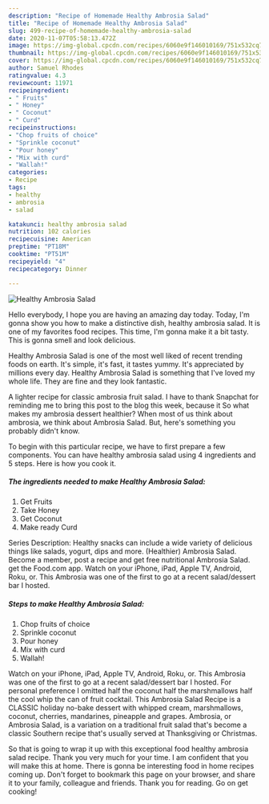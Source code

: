 ```yaml
---
description: "Recipe of Homemade Healthy Ambrosia Salad"
title: "Recipe of Homemade Healthy Ambrosia Salad"
slug: 499-recipe-of-homemade-healthy-ambrosia-salad
date: 2020-11-07T05:58:13.472Z
image: https://img-global.cpcdn.com/recipes/6060e9f146010169/751x532cq70/healthy-ambrosia-salad-recipe-main-photo.jpg
thumbnail: https://img-global.cpcdn.com/recipes/6060e9f146010169/751x532cq70/healthy-ambrosia-salad-recipe-main-photo.jpg
cover: https://img-global.cpcdn.com/recipes/6060e9f146010169/751x532cq70/healthy-ambrosia-salad-recipe-main-photo.jpg
author: Samuel Rhodes
ratingvalue: 4.3
reviewcount: 11971
recipeingredient:
- " Fruits"
- " Honey"
- " Coconut"
- " Curd"
recipeinstructions:
- "Chop fruits of choice"
- "Sprinkle coconut"
- "Pour honey"
- "Mix with curd"
- "Wallah!"
categories:
- Recipe
tags:
- healthy
- ambrosia
- salad

katakunci: healthy ambrosia salad 
nutrition: 102 calories
recipecuisine: American
preptime: "PT18M"
cooktime: "PT51M"
recipeyield: "4"
recipecategory: Dinner

---
```



![Healthy Ambrosia Salad](https://img-global.cpcdn.com/recipes/6060e9f146010169/751x532cq70/healthy-ambrosia-salad-recipe-main-photo.jpg)

Hello everybody, I hope you are having an amazing day today. Today, I'm gonna show you how to make a distinctive dish, healthy ambrosia salad. It is one of my favorites food recipes. This time, I'm gonna make it a bit tasty. This is gonna smell and look delicious.

Healthy Ambrosia Salad is one of the most well liked of recent trending foods on earth. It's simple, it's fast, it tastes yummy. It's appreciated by millions every day. Healthy Ambrosia Salad is something that I've loved my whole life. They are fine and they look fantastic.

A lighter recipe for classic ambrosia fruit salad. I have to thank Snapchat for reminding me to bring this post to the blog this week, because it So what makes my ambrosia dessert healthier? When most of us think about ambrosia, we think about Ambrosia Salad. But, here&#39;s something you probably didn&#39;t know.


To begin with this particular recipe, we have to first prepare a few components. You can have healthy ambrosia salad using 4 ingredients and 5 steps. Here is how you cook it.

<!--inarticleads1-->

##### The ingredients needed to make Healthy Ambrosia Salad:

1. Get  Fruits
1. Take  Honey
1. Get  Coconut
1. Make ready  Curd


Series Description: Healthy snacks can include a wide variety of delicious things like salads, yogurt, dips and more. (Healthier) Ambrosia Salad. Become a member, post a recipe and get free nutritional Ambrosia Salad. get the Food.com app. Watch on your iPhone, iPad, Apple TV, Android, Roku, or. This Ambrosia was one of the first to go at a recent salad/dessert bar I hosted. 

<!--inarticleads2-->

##### Steps to make Healthy Ambrosia Salad:

1. Chop fruits of choice
1. Sprinkle coconut
1. Pour honey
1. Mix with curd
1. Wallah!


Watch on your iPhone, iPad, Apple TV, Android, Roku, or. This Ambrosia was one of the first to go at a recent salad/dessert bar I hosted. For personal preference I omitted half the coconut half the marshmallows half the cool whip the can of fruit cocktail. This Ambrosia Salad Recipe is a CLASSIC holiday no-bake dessert with whipped cream, marshmallows, coconut, cherries, mandarines, pineapple and grapes. Ambrosia, or Ambrosia Salad, is a variation on a traditional fruit salad that&#39;s become a classic Southern recipe that&#39;s usually served at Thanksgiving or Christmas. 

So that is going to wrap it up with this exceptional food healthy ambrosia salad recipe. Thank you very much for your time. I am confident that you will make this at home. There is gonna be interesting food in home recipes coming up. Don't forget to bookmark this page on your browser, and share it to your family, colleague and friends. Thank you for reading. Go on get cooking!
